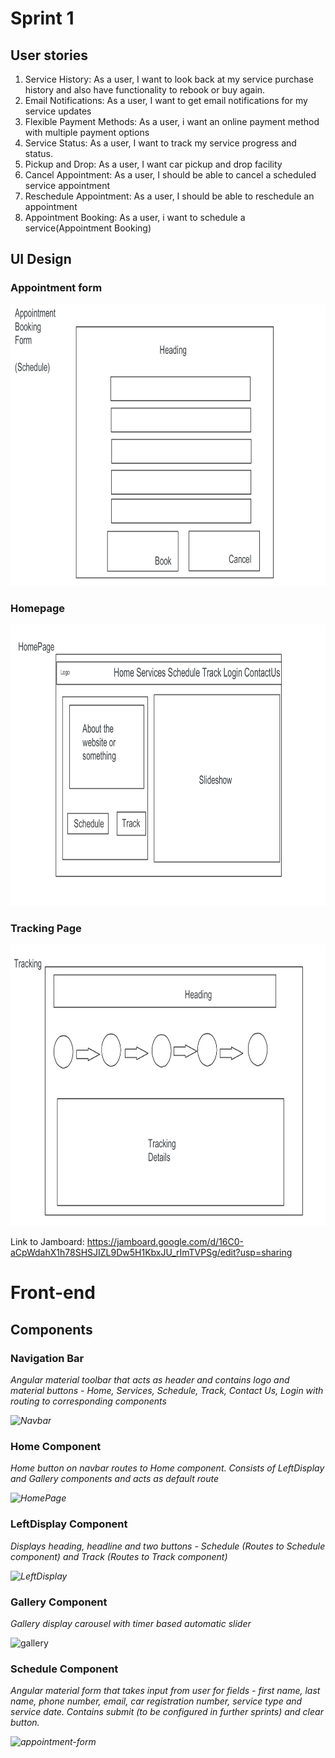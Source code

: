 # Sprint 1

## User stories
1.	Service History: As a user, I want to look back at my service purchase history and also have functionality to rebook or buy again.
2.	Email Notifications: As a user, I want to get email notifications for my service updates
3.	Flexible Payment Methods: As a user, i want an online payment method with multiple payment options
4.	Service Status: As a user, I want to track my service progress and status.
5.	Pickup and Drop: As a user, I want car pickup and drop facility
6.	Cancel Appointment: As a user, I should be able to cancel a scheduled service appointment
7.	Reschedule Appointment: As a user, I should be able to reschedule an appointment
8.	Appointment Booking: As a user, i want to schedule a service(Appointment Booking)

## UI Design

### Appointment form
<img src="https://github.com/bawejahritik/AutoServ/blob/main/UI/Appointment%20Booking%20Form.png" style="width:600px;height:450px;">
  
### Homepage
<img src= "https://github.com/bawejahritik/AutoServ/blob/main/UI/HomePage_V2.png" style="width:600px;height:450px;">
 
### Tracking Page
<img src= "https://github.com/bawejahritik/AutoServ/blob/main/UI/Tracking.png" style="width:600px;height:450px;">

Link to Jamboard: https://jamboard.google.com/d/16C0-aCpWdahX1h78SHSJIZL9Dw5H1KbxJU_rImTVPSg/edit?usp=sharing

# Front-end

## Components

### Navigation Bar
<p><em>Angular material toolbar that acts as header and contains logo and material buttons - Home, Services, Schedule, Track, Contact Us, Login with routing to corresponding components</em><p>
<p><em><img src="https://user-images.githubusercontent.com/42437530/152621862-f2a88983-adf6-42cf-b772-f374b5ecc9b3.png" alt="Navbar"></em><p>

### Home Component
<p><em>Home button on navbar routes to Home component. Consists of LeftDisplay and Gallery components and acts as default route</em><p>
<p><em><img src="https://user-images.githubusercontent.com/42437530/152622955-ba67de4d-fddf-47e7-a1cd-90f45ef5c119.png" alt="HomePage"></em><p>

### LeftDisplay Component
<p><em>Displays heading, headline and two buttons - Schedule (Routes to Schedule component) and Track (Routes to Track component)</em><p>
<p><em><img src="https://user-images.githubusercontent.com/42437530/152623089-8efeaad3-de0a-4214-aef8-226ef064a2e0.png" alt="LeftDisplay" style="width:600px;height:450px;"></em><p>

### Gallery Component
<p><em>Gallery display carousel with timer based automatic slider</em><p>
<p><img src="https://user-images.githubusercontent.com/42437530/152623476-c86bb886-9f87-4365-a683-06e043cc9fc4.png" alt="gallery" style="width:600px;height:450px;"></p>

### Schedule Component
<p><em>Angular material form that takes input from user for fields - first name, last name, phone number, email, car registration number, service type and service date. Contains submit (to be configured in further sprints) and clear button. 
<p><img src="https://user-images.githubusercontent.com/42437530/152623775-4c76d481-a31d-4c6d-a136-1501a268b763.png" alt="appointment-form"></p>
